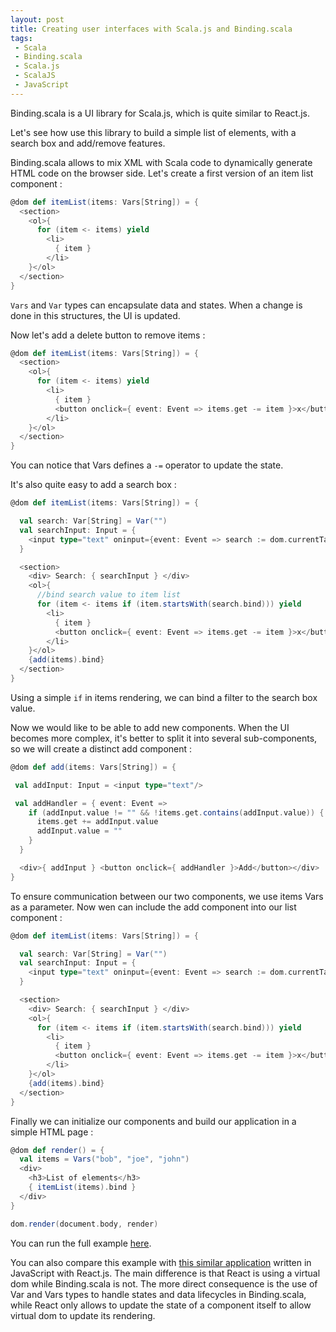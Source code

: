 ```yaml
---
layout: post
title: Creating user interfaces with Scala.js and Binding.scala
tags:
 - Scala
 - Binding.scala
 - Scala.js
 - ScalaJS
 - JavaScript
---
```


Binding.scala is a UI library for Scala.js, which is quite similar to React.js.

Let's see how use this library to build a simple list of elements, with a search box and add/remove features.

Binding.scala allows to mix XML with Scala code to dynamically generate HTML code on the browser side. Let's create a first version of an item list component :

```scala
@dom def itemList(items: Vars[String]) = {
  <section>
    <ol>{
      for (item <- items) yield
        <li>
          { item }         
        </li>
    }</ol>
  </section>
}
```

`Vars` and `Var` types can encapsulate data and states. When a change is done in this structures, the UI is updated.

Now let's add a delete button to remove items :

```scala
@dom def itemList(items: Vars[String]) = {
  <section>
    <ol>{
      for (item <- items) yield
        <li>
          { item }         
          <button onclick={ event: Event => items.get -= item }>x</button>
        </li>
    }</ol>
  </section>
}
```

You can notice that Vars defines a `-=` operator to update the state.

It's also quite easy to add a search box :

```scala
@dom def itemList(items: Vars[String]) = {

  val search: Var[String] = Var("")
  val searchInput: Input = {
    <input type="text" oninput={event: Event => search := dom.currentTarget[Input].value}/>
  }

  <section>
    <div> Search: { searchInput } </div>
    <ol>{
      //bind search value to item list
      for (item <- items if (item.startsWith(search.bind))) yield
        <li>
          { item }
          <button onclick={ event: Event => items.get -= item }>x</button>
        </li>
    }</ol>
    {add(items).bind}
  </section>
}
```

Using a simple `if` in items rendering, we can bind a filter to the search box value.

Now we would like to be able to add new components. When the UI becomes more complex, it's better to split it into several sub-components, so we will create a distinct add component :

```scala
@dom def add(items: Vars[String]) = {

 val addInput: Input = <input type="text"/>

 val addHandler = { event: Event =>
    if (addInput.value != "" && !items.get.contains(addInput.value)) {
      items.get += addInput.value
      addInput.value = ""
    }
  }

  <div>{ addInput } <button onclick={ addHandler }>Add</button></div>
}
```

To ensure communication between our two components, we use items Vars as a parameter.
Now wen can include the add component into our list component :

```scala
@dom def itemList(items: Vars[String]) = {

  val search: Var[String] = Var("")
  val searchInput: Input = {
    <input type="text" oninput={event: Event => search := dom.currentTarget[Input].value}/>
  }

  <section>
    <div> Search: { searchInput } </div>
    <ol>{
      for (item <- items if (item.startsWith(search.bind))) yield
        <li>
          { item }
          <button onclick={ event: Event => items.get -= item }>x</button>
        </li>
    }</ol>
    {add(items).bind}
  </section>
}
```

Finally we can initialize our components and build our application in a simple HTML page :

```scala
@dom def render() = {
  val items = Vars("bob", "joe", "john")
  <div>
    <h3>List of elements</h3>
    { itemList(items).bind }
  </div>
}

dom.render(document.body, render)
```

You can run the full example [here](https://scalafiddle.io/sf/9f4Tp47/1).

You can also compare this example with [this similar application](https://codepen.io/loicd/pen/RKJryq) written in JavaScript with React.js. The main difference is that React is using a virtual dom while Binding.scala is not.
The more direct consequence is the use of Var and Vars types to handle states and data lifecycles in Binding.scala, while React only allows to update the state of a component itself to allow virtual dom to update its rendering.
